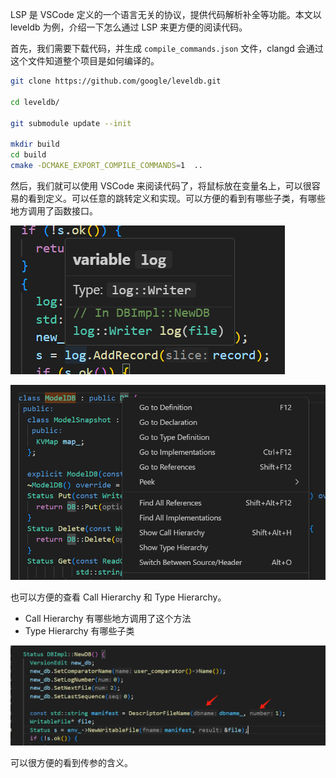 
LSP 是 VSCode 定义的一个语言无关的协议，提供代码解析补全等功能。本文以 leveldb 为例，介绍一下怎么通过 LSP 来更方便的阅读代码。

首先，我们需要下载代码，并生成 `compile_commands.json` 文件，clangd 会通过这个文件知道整个项目是如何编译的。

```bash
git clone https://github.com/google/leveldb.git

cd leveldb/

git submodule update --init

mkdir build
cd build
cmake -DCMAKE_EXPORT_COMPILE_COMMANDS=1  .. 
```

然后，我们就可以使用 VSCode 来阅读代码了，将鼠标放在变量名上，可以很容易的看到定义。可以任意的跳转定义和实现。可以方便的看到有哪些子类，有哪些地方调用了函数接口。

![test`](./Pasted%20image%2020241118214551.png)

![jpg](./Pasted%20image%2020241118213816.png)

也可以方便的查看 Call Hierarchy 和 Type Hierarchy。

- Call Hierarchy 有哪些地方调用了这个方法
- Type Hierarchy 有哪些子类

![jpg](./Pasted%20image%2020241118214952.png)

可以很方便的看到传参的含义。

